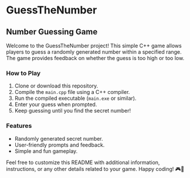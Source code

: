 # GuessTheNumber

## Number Guessing Game

Welcome to the GuessTheNumber project! This simple C++ game allows players to guess a randomly generated number within a specified range. The game provides feedback on whether the guess is too high or too low.

### How to Play

1. Clone or download this repository.
2. Compile the `main.cpp` file using a C++ compiler.
3. Run the compiled executable (`main.exe` or similar).
4. Enter your guess when prompted.
5. Keep guessing until you find the secret number!

### Features

- Randomly generated secret number.
- User-friendly prompts and feedback.
- Simple and fun gameplay.

Feel free to customize this README with additional information, instructions, or any other details related to your game. Happy coding! 🎮👾
